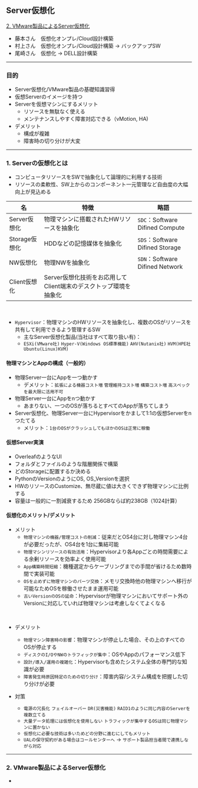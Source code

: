 ## Server仮想化


[2. VMware製品によるServer仮想化](#2.VMware製品によるServer仮想化)

- 藤本さん　仮想化オンプレ/Cloud設計構築 
- 村上さん　仮想化オンプレ/Cloud設計構築 -> バックアップSW
- 尾崎さん　仮想化 -> DELL設計構築

---

### 目的

- Server仮想化/VMware製品の基礎知識習得
- 仮想Serverのイメージを持つ
- Serverを仮想マシンにするメリット
  - リソースを無駄なく使える
  - メンテナンスしやすく障害対応できる（vMotion, HA)
- デメリット
  - 構成が複雑
  - 障害時の切り分けが大変

---

### 1. Serverの仮想化とは

- コンピュータリソースをSWで抽象化して論理的に利用する技術
- リソースの柔軟性、SW上からのコンポーネント一元管理など自由度の大幅向上が見込める

|名| 特徴|略語|
|------|------|-----|
|Server仮想化|物理マシンに搭載されたHWリソースを抽象化|`SDC`：Software Difined Compute|
|Storage仮想化|HDDなどの記憶媒体を抽象化|`SDS`：Software Difined Storage|
|NW仮想化|物理NWを抽象化|`SDN`：Software Difined Network|
|Client仮想化|Server仮想化技術をお応用してClient端末のデスクトップ環境を抽象化||

<br>

- `Hypervisor`：物理マシンのHWリソースを抽象化し、複数のOSがリソースを共有して利用できるよう管理するSW
  - 主なServer仮想化製品(当社はすべて取り扱い有)：
  - `ESXi(VMware社)` `Hyper-V(Windows OS標準機能)` `AHV(Nutanix社)` `HVM(HPE社 Ubuntu(Linux)KVM)`

#### 物理マシンとAppの構成（一般的）

- 物理Server一台にAppを一つ動かす
  - デメリット：`拡張による機器コスト増` `管理維持コスト増` `構築コスト増` `高スペックを最大限に活用不可`
- 物理Server一台にAppをnつ動かす
  - あまりない、一つのOSが落ちるとすべてのAppが落ちてしまう
- Server仮想化、物理Server一台にHypervisorをかまして1:1の仮想Serverをnつたてる
  - メリット：`1台のOSがクラッシュしてもほかのOSは正常に稼働`
 
#### 仮想Server実演

- OverleafのようなUI
- フォルダとファイルのような階層関係で構築
- どのStorageに配置するか決める
- PythonのVersionのようにOS, OS_Versionを選択
- HWのリソースのCustomize、無尽蔵に値は大きくできず物理マシンに比例する
- 容量は一般的に一割減衰するため 256GBならば約238GB（1024計算）

#### 仮想化のメリット/デメリット

- メリット
  - `物理マシンの機器/管理コストの削減`：従来だとOS4台に対し物理マシン4台が必要だったが、OS4台を1台に集結可能
  - `物理マシンリソースの有効活用`：Hypervisorより各Appごとの時間需要による余剰リソースを効率よく使用可能
  - `App構築時間短縮`：機種選定からケーブリングまでの手間が省けるため数時間で実装可能
  - `OSを止めずに物理マシンのパーツ交換`：メモリ交換時他の物理マシンへ移行が可能なためOSを稼働させたまま運用可能
  - `古いVersionのOSの延命`：Hypervisorが物理マシンにおいてサポート外のVersionに対応していれば物理マシンは考慮しなくてよくなる

<br>

- デメリット
  - `物理マシン障害時の影響`：物理マシンが停止した場合、その上のすべてのOSが停止する
  - `ディスクのI/OやNWのトラフィックが集中`：OSやAppのパフォーマンス低下
  - `設計/導入/運用の複雑化`：Hypervisorも含めたシステム全体の専門的な知識が必要
  - `障害発生時原因特定のための切り分け`：障害内容/システム構成を把握した切り分けが必要
 
- 対策
  - `電源の冗長化` `フェイルオーバー` `DR(災害機能)` `RAID1のように同じ内容のServerを複数立てる`
  - `大量データ処理には仮想化を使用しない` `トラフィックが集中するOSは同じ物理マシンに置かない`
  - `仮想化に必要な技術は多いためどの分野に進むにしてもメリット`
  - `UALの保守契約がある場合はコールセンターへ` -> `サポート製品担当者間で連携しながら対応`
 
---

### 2. VMware製品によるServer仮想化
  - 
